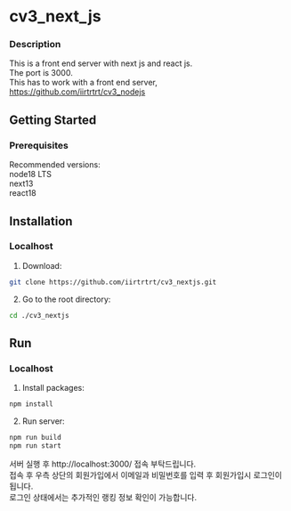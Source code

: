 # cv3_next_js

### Description

This is a front end server with next js and react js.<br>
The port is 3000.<br>
This has to work with a front end server, https://github.com/iirtrtrt/cv3_nodejs<br>

## Getting Started

### Prerequisites

Recommended versions:<br>
node18 LTS<br>
next13<br>
react18<br>

## Installation

### Localhost

1. Download:

```sh
git clone https://github.com/iirtrtrt/cv3_nextjs.git
```

2. Go to the root directory:

```sh
cd ./cv3_nextjs
```

## Run

### Localhost

1. Install packages:

```sh
npm install
```

2. Run server:

```sh
npm run build
npm run start
```

서버 실행 후 http://localhost:3000/ 접속 부탁드립니다.<br>
접속 후 우측 상단의 회원가입에서 이메일과 비밀번호를 입력 후 회원가입시 로그인이 됩니다.<br>
로그인 상태에서는 추가적인 랭킹 정보 확인이 가능합니다.

